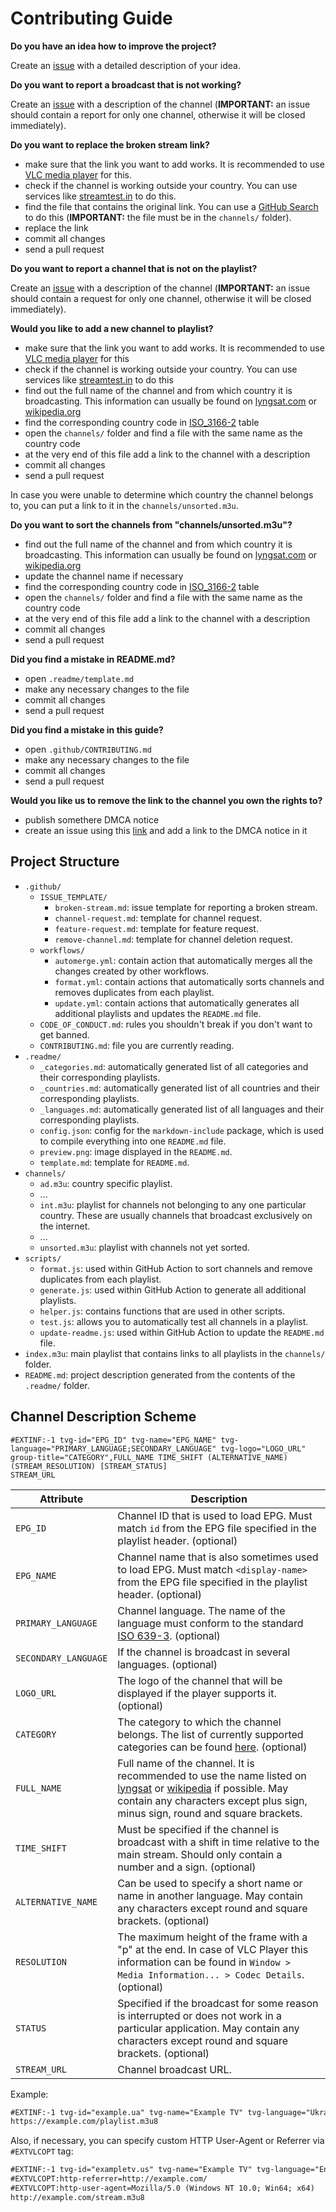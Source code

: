 # Contributing Guide

**Do you have an idea how to improve the project?**

Create an [issue](https://github.com/iptv-org/iptv/issues/new?assignees=&labels=discussion&template=feature-request.md&title=Propose%3A+xxx) with a detailed description of your idea.

**Do you want to report a broadcast that is not working?**

Create an [issue](https://github.com/iptv-org/iptv/issues/new?assignees=&labels=broken+stream&template=broken-stream.md&title=Fix%3A+xxx) with a description of the channel (**IMPORTANT:** an issue should contain a report for only one channel, otherwise it will be closed immediately).

**Do you want to replace the broken stream link?**

- make sure that the link you want to add works. It is recommended to use [VLC media player](https://www.videolan.org/vlc/index.html) for this.
- check if the channel is working outside your country. You can use services like [streamtest.in](https://streamtest.in/) to do this.
- find the file that contains the original link. You can use a [GitHub Search](https://github.com/search/advanced?q=CNN+repo%3Aiptv-org%2Fiptv+path%3A%2Fchannels&type=Code) to do this (**IMPORTANT:** the file must be in the `channels/` folder).
- replace the link
- commit all changes
- send a pull request

**Do you want to report a channel that is not on the playlist?**

Create an [issue](https://github.com/iptv-org/iptv/issues/new?assignees=&labels=channel+request&template=channel-request.md&title=Add%3A+xxx) with a description of the channel (**IMPORTANT:** an issue should contain a request for only one channel, otherwise it will be closed immediately).

**Would you like to add a new channel to playlist?**

- make sure that the link you want to add works. It is recommended to use [VLC media player](https://www.videolan.org/vlc/index.html) for this
- check if the channel is working outside your country. You can use services like [streamtest.in](https://streamtest.in/) to do this
- find out the full name of the channel and from which country it is broadcasting. This information can usually be found on [lyngsat.com](https://www.lyngsat.com/search.html) or [wikipedia.org](https://www.wikipedia.org/)
- find the corresponding country code in [ISO_3166-2](https://en.wikipedia.org/wiki/ISO_3166-2) table
- open the `channels/` folder and find a file with the same name as the country code
- at the very end of this file add a link to the channel with a description
- commit all changes
- send a pull request

In case you were unable to determine which country the channel belongs to, you can put a link to it in the `channels/unsorted.m3u`.

**Do you want to sort the channels from "channels/unsorted.m3u"?**

- find out the full name of the channel and from which country it is broadcasting. This information can usually be found on [lyngsat.com](https://www.lyngsat.com/search.html) or [wikipedia.org](https://www.wikipedia.org/)
- update the channel name if necessary
- find the corresponding country code in [ISO_3166-2](https://en.wikipedia.org/wiki/ISO_3166-2) table
- open the `channels/` folder and find a file with the same name as the country code
- at the very end of this file add a link to the channel with a description
- commit all changes
- send a pull request

**Did you find a mistake in README.md?**

- open `.readme/template.md`
- make any necessary changes to the file
- commit all changes
- send a pull request

**Did you find a mistake in this guide?**

- open `.github/CONTRIBUTING.md`
- make any necessary changes to the file
- commit all changes
- send a pull request

**Would you like us to remove the link to the channel you own the rights to?**

- publish somethere DMCA notice
- create an issue using this [link](https://github.com/iptv-org/iptv/issues/new?assignees=&labels=DMCA&template=remove-channel.md&title=Remove%3A+xxx) and add a link to the DMCA notice in it

## Project Structure

- `.github/`
  - `ISSUE_TEMPLATE/`
    - `broken-stream.md`: issue template for reporting a broken stream.
    - `channel-request.md`: template for channel request.
    - `feature-request.md`: template for feature request.
    - `remove-channel.md`: template for channel deletion request.
  - `workflows/`
    - `automerge.yml`: contain action that automatically merges all the changes created by other workflows.
    - `format.yml`: contain actions that automatically sorts channels and removes duplicates from each playlist.
    - `update.yml`: contain actions that automatically generates all additional playlists and updates the `README.md` file.
  - `CODE_OF_CONDUCT.md`: rules you shouldn't break if you don't want to get banned.
  - `CONTRIBUTING.md`: file you are currently reading.
- `.readme/`
  - `_categories.md`: automatically generated list of all categories and their corresponding playlists.
  - `_countries.md`: automatically generated list of all countries and their corresponding playlists.
  - `_languages.md`: automatically generated list of all languages and their corresponding playlists.
  - `config.json`: config for the `markdown-include` package, which is used to compile everything into one `README.md` file.
  - `preview.png`: image displayed in the `README.md`.
  - `template.md`: template for `README.md`.
- `channels/`
  - `ad.m3u`: country specific playlist.
  - ...
  - `int.m3u`: playlist for channels not belonging to any one particular country. These are usually channels that broadcast exclusively on the internet.
  - ...
  - `unsorted.m3u`: playlist with channels not yet sorted.
- `scripts/`
  - `format.js`: used within GitHub Action to sort channels and remove duplicates from each playlist.
  - `generate.js`: used within GitHub Action to generate all additional playlists.
  - `helper.js`: contains functions that are used in other scripts.
  - `test.js`: allows you to automatically test all channels in a playlist.
  - `update-readme.js`: used within GitHub Action to update the `README.md` file.
- `index.m3u`: main playlist that contains links to all playlists in the `channels/` folder.
- `README.md`: project description generated from the contents of the `.readme/` folder.

## Channel Description Scheme

```
#EXTINF:-1 tvg-id="EPG_ID" tvg-name="EPG_NAME" tvg-language="PRIMARY_LANGUAGE;SECONDARY_LANGUAGE" tvg-logo="LOGO_URL" group-title="CATEGORY",FULL_NAME TIME_SHIFT (ALTERNATIVE_NAME) (STREAM_RESOLUTION) [STREAM_STATUS]
STREAM_URL
```

| Attribute            | Description                                                                                                                                                                                                                                                                                      |
| -------------------- | ------------------------------------------------------------------------------------------------------------------------------------------------------------------------------------------------------------------------------------------------------------------------------------------------ |
| `EPG_ID`             | Channel ID that is used to load EPG. Must match `id` from the EPG file specified in the playlist header. (optional)                                                                                                                                                                              |
| `EPG_NAME`           | Channel name that is also sometimes used to load EPG. Must match `<display-name>` from the EPG file specified in the playlist header. (optional)                                                                                                                                                 |
| `PRIMARY_LANGUAGE`   | Channel language. The name of the language must conform to the standard [ISO 639-3](https://iso639-3.sil.org/code_tables/639/data?title=&field_iso639_cd_st_mmbrshp_639_1_tid=94671&name_3=&field_iso639_element_scope_tid=All&field_iso639_language_type_tid=51&items_per_page=500). (optional) |
| `SECONDARY_LANGUAGE` | If the channel is broadcast in several languages. (optional)                                                                                                                                                                                                                                     |
| `LOGO_URL`           | The logo of the channel that will be displayed if the player supports it. (optional)                                                                                                                                                                                                             |
| `CATEGORY`           | The category to which the channel belongs. The list of currently supported categories can be found [here](https://github.com/iptv-org/iptv#playlists-by-category). (optional)                                                                                                                    |
| `FULL_NAME`          | Full name of the channel. It is recommended to use the name listed on [lyngsat](https://www.lyngsat.com/search.html) or [wikipedia](https://www.wikipedia.org/) if possible. May contain any characters except plus sign, minus sign, round and square brackets.                                 |
| `TIME_SHIFT`         | Must be specified if the channel is broadcast with a shift in time relative to the main stream. Should only contain a number and a sign. (optional)                                                                                                                                              |
| `ALTERNATIVE_NAME`   | Can be used to specify a short name or name in another language. May contain any characters except round and square brackets. (optional)                                                                                                                                                         |
| `RESOLUTION`         | The maximum height of the frame with a "p" at the end. In case of VLC Player this information can be found in `Window > Media Information... > Codec Details`. (optional)                                                                                                                        |
| `STATUS`             | Specified if the broadcast for some reason is interrupted or does not work in a particular application. May contain any characters except round and square brackets. (optional)                                                                                                                  |
| `STREAM_URL`         | Channel broadcast URL.                                                                                                                                                                                                                                                                           |

Example:

```xml
#EXTINF:-1 tvg-id="example.ua" tvg-name="Example TV" tvg-language="Ukrainian;Russian" tvg-logo="https://i.imgur.com/bu12f89.png" group-title="Kids",Example TV +3 (Пример ТВ) (720p) [not 24/7]
https://example.com/playlist.m3u8
```

Also, if necessary, you can specify custom HTTP User-Agent or Referrer via `#EXTVLCOPT` tag:

```xml
#EXTINF:-1 tvg-id="exampletv.us" tvg-name="Example TV" tvg-language="English" tvg-logo="http://example.com/channel-logo.png" group-title="News",Example TV
#EXTVLCOPT:http-referrer=http://example.com/
#EXTVLCOPT:http-user-agent=Mozilla/5.0 (Windows NT 10.0; Win64; x64)
http://example.com/stream.m3u8
```
